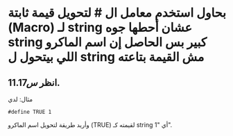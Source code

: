 بحاول استخدم معامل ال # لتحويل قيمة ثابتة (Macro) لـ string عشان أحطها جوه string كبير بس الحاصل إن اسم الماكرو اللي بيتحول ل string مش القيمة بتاعته 
===================
انظر $س 11.17$.
-------------------
مثال: لدي
```
#define TRUE 1
```
وأريد طريقة لتحويل اسم الماكرو (TRUE) لقيمته كـ string أي "1".
